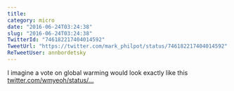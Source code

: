 ```yaml
---
title: 
category: micro
date: "2016-06-24T03:24:38"
slug: "2016-06-24T03:24:38"
TwitterId: "746182217404014592"
TweetUrl: "https://twitter.com/mark_philpot/status/746182217404014592"
ReTweetUser: annbordetsky
---
```


<i class="fa fa-retweet" aria-hidden="true"></i> I imagine a vote on global
warming would look exactly like this
[twitter.com/wmyeoh/status/…](https://twitter.com/wmyeoh/status/746150360318763008)
